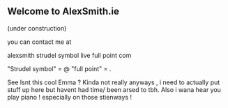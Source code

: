 ## Welcome to AlexSmith.ie

(under construction)

you can contact me at

alexsmith strudel symbol live full point com

"Strudel symbol" = @
"full point" = .

See Isnt this cool Emma ? Kinda not really anyways , i need to actually put stuff up here but havent had time/ been arsed to tbh. Also i wana hear you play piano ! especially on those stienways !
